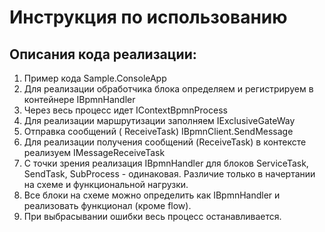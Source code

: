 # Инструкция по использованию

## Описания кода реализации:

1. Пример кода Sample.ConsoleApp
2. Для реализации обработчика блока определяем и регистрируем в контейнере IBpmnHandler
3. Через весь процесс идет IContextBpmnProcess
4. Для реализации маршрутизации заполняем IExclusiveGateWay
5. Отправка сообщений ( ReceiveTask) IBpmnClient.SendMessage
6. Для реализации получения сообщений (ReceiveTask) в контексте реализуем IMessageReceiveTask
7. С точки зрения реализация IBpmnHandler для блоков ServiceTask, SendTask, SubProcess - одинаковая. Различие только в
   начертании на схеме и функциональной нагрузки.
8. Все блоки на схеме можно определить как IBpmnHandler и реализовать функционал (кроме flow).
9. При выбрасывании ошибки весь процесс останавливается. 


